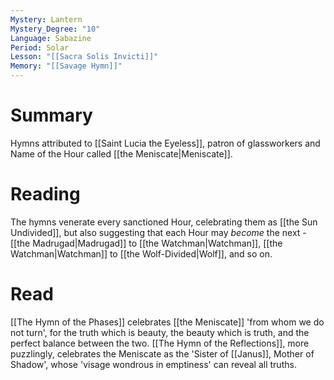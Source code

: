 ```yaml
---
Mystery: Lantern
Mystery_Degree: "10"
Language: Sabazine
Period: Solar
Lesson: "[[Sacra Solis Invicti]]"
Memory: "[[Savage Hymn]]"
---
```

# Summary
Hymns attributed to [[Saint Lucia the Eyeless]], patron of glassworkers and Name of the Hour called [[the Meniscate|Meniscate]].
# Reading
The hymns venerate every sanctioned Hour, celebrating them as [[the Sun Undivided]], but also suggesting that each Hour may <i>become</i> the next - [[the Madrugad|Madrugad]] to [[the Watchman|Watchman]], [[the Watchman|Watchman]] to [[the Wolf-Divided|Wolf]], and so on.
# Read
[[The Hymn of the Phases]] celebrates [[the Meniscate]] 'from whom we do not turn', for the truth which is beauty, the beauty which is truth, and the perfect balance between the two. [[The Hymn of the Reflections]], more puzzlingly, celebrates the Meniscate as the 'Sister of [[Janus]], Mother of Shadow', whose 'visage wondrous in emptiness' can reveal all truths.
